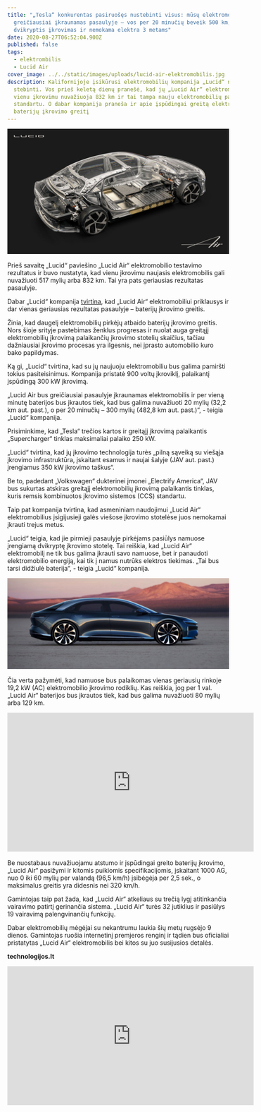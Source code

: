 ```yaml
---
title: "„Tesla“ konkurentas pasiruošęs nustebinti visus: mūsų elektromobilis bus
  greičiausiai įkraunamas pasaulyje – vos per 20 minučių beveik 500 km,
  dvikryptis įkrovimas ir nemokama elektra 3 metams"
date: 2020-08-27T06:52:04.900Z
published: false
tags:
  - elektrombilis
  - Lucid Air
cover_image: ../../static/images/uploads/lucid-air-elektromobilis.jpg
description: Kalifornijoje įsikūrusi elektromobilių kompanija „Lucid“ nenustoja
  stebinti. Vos prieš keletą dienų pranešė, kad jų „Lucid Air“ elektromobilis
  vienu įkrovimu nuvažiuoja 832 km ir tai tampa nauju elektromobilių pasaulio
  standartu. O dabar kompanija praneša ir apie įspūdingai greitą elektromobilio
  baterijų įkrovimo greitį
---
```

![Lucid Air](../../static/images/uploads/lucid-air-elektromobilis-2.jpg "Lucid Air")

Prieš savaitę „Lucid“ paviešino „Lucid Air“ elektromobilio testavimo rezultatus ir buvo nustatyta, kad vienu įkrovimu naujasis elektromobilis gali nuvažiuoti 517 mylių arba 832 km. Tai yra pats geriausias rezultatas pasaulyje.

Dabar „Lucid“ kompanija [tvirtina](https://lucidmotors.com/), kad „Lucid Air“ elektromobiliui priklausys ir dar vienas geriausias rezultatas pasaulyje – baterijų įkrovimo greitis.

Žinia, kad daugelį elektromobilių pirkėjų atbaido baterijų įkrovimo greitis. Nors šioje srityje pastebimas ženklus progresas ir nuolat auga greitąjį elektromobilių įkrovimą palaikančių įkrovimo stotelių skaičius, tačiau dažniausiai įkrovimo procesas yra ilgesnis, nei įprasto automobilio kuro bako papildymas.

Ką gi, „Lucid“ tvirtina, kad su jų naujuoju elektromobiliu bus galima pamiršti tokius pasiteisinimus. Kompanija pristatė 900 voltų įkroviklį, palaikantį įspūdingą 300 kW įkrovimą.

„Lucid Air bus greičiausiai pasaulyje įkraunamas elektromobilis ir per vieną minutę baterijos bus įkrautos tiek, kad bus galima nuvažiuoti 20 mylių (32,2 km aut. past.), o per 20 minučių – 300 mylių (482,8 km aut. past.)“, - teigia „Lucid“ kompanija.

Prisiminkime, kad „Tesla“ trečios kartos ir greitąjį įkrovimą palaikantis „Supercharger“ tinklas maksimaliai palaiko 250 kW.

„Lucid“ tvirtina, kad jų įkrovimo technologija turės „pilną sąveiką su viešąja įkrovimo infrastruktūra, įskaitant esamus ir naujai šalyje (JAV aut. past.) įrengiamus 350 kW įkrovimo taškus“.

Be to, padedant „Volkswagen“ dukterinei įmonei „Electrify America“, JAV bus sukurtas atskiras greitąjį elektromobilių įkrovimą palaikantis tinklas, kuris remsis kombinuotos įkrovimo sistemos (CCS) standartu.

Taip pat kompanija tvirtina, kad asmeniniam naudojimui „Lucid Air“ elektromobilius įsigijusieji galės viešose įkrovimo stotelėse juos nemokamai įkrauti trejus metus.

„Lucid“ teigia, kad jie pirmieji pasaulyje pirkėjams pasiūlys namuose įrengiamą dvikryptę įkrovimo stotelę. Tai reiškia, kad „Lucid Air“ elektromobilį ne tik bus galima įkrauti savo namuose, bet ir panaudoti elektromobilio energiją, kai tik į namus nutrūks elektros tiekimas. „Tai bus tarsi didžiulė baterija“, - teigia „Lucid“ kompanija.

![Lucid Air](../../static/images/uploads/lucid-air-elektromobilis-1.jpg "Lucid Air")

Čia verta pažymėti, kad namuose bus palaikomas vienas geriausių rinkoje 19,2 kW (AC) elektromobilio įkrovimo rodiklių. Kas reiškia, jog per 1 val. „Lucid Air“ baterijos bus įkrautos tiek, kad bus galima nuvažiuoti 80 mylių arba 129 km.

<iframe width="560" height="315" src="https://www.youtube.com/embed/tMPOUFkRSfY" frameborder="0" allow="accelerometer; autoplay; encrypted-media; gyroscope; picture-in-picture" allowfullscreen></iframe>

Be nuostabaus nuvažiuojamu atstumo ir įspūdingai greito baterijų įkrovimo, „Lucid Air“ pasižymi ir kitomis puikiomis specifikacijomis, įskaitant 1000 AG, nuo 0 iki 60 mylių per valandą (96,5 km/h) įsibėgėja per 2,5 sek., o maksimalus greitis yra didesnis nei 320 km/h.

Gamintojas taip pat žada, kad „Lucid Air“ atkeliaus su trečią lygį atitinkančia vairavimo patirtį gerinančia sistema. „Lucid Air“ turės 32 jutiklius ir pasiūlys 19 vairavimą palengvinančių funkcijų.

Dabar elektromobilių mėgėjai su nekantrumu laukia šių metų rugsėjo 9 dienos. Gamintojas ruošia internetinį premjeros renginį ir tądien bus oficialiai pristatytas „Lucid Air“ elektromobilis bei kitos su juo susijusios detalės.

**technologijos.lt**

<iframe width="560" height="315" src="https://www.youtube.com/embed/jbXEWi-OK4o" frameborder="0" allow="accelerometer; autoplay; encrypted-media; gyroscope; picture-in-picture" allowfullscreen></iframe>